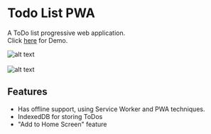 # Todo List PWA
A ToDo list progressive web application. <br>
Click [here](https://todo-367d3.firebaseapp.com/) for Demo.

![alt text](imgs/todoPWA.png "ToDo PWA Screenshot")
<br><br>
![alt text](imgs/lighthouse.png "ToDo PWA Lighthouse report")


## Features
* Has offline support, using Service Worker and PWA techniques.
* IndexedDB for storing ToDos
* "Add to Home Screen" feature
